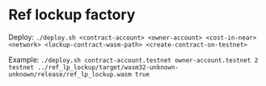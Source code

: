 # Ref lockup factory

Deploy: `./deploy.sh <contract-account> <owner-account> <cost-in-near> <network> <lockup-contract-wasm-path> <create-contract-on-testnet>`

Example: `./deploy.sh contract-account.testnet owner-account.testnet 2 testnet ../ref_lp_lockup/target/wasm32-unknown-unknown/release/ref_lp_lockup.wasm true`
